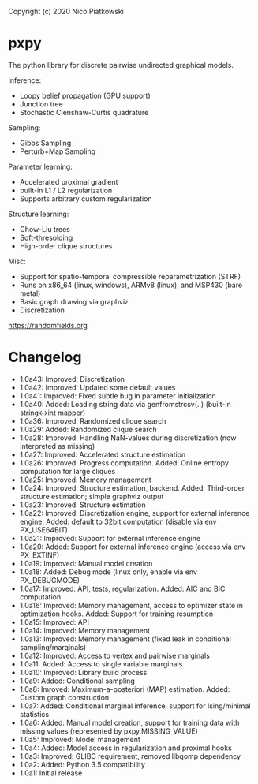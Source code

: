 Copyright (c) 2020 Nico Piatkowski

pxpy
====
The python library for discrete pairwise undirected graphical models.

Inference:
* Loopy belief propagation (GPU support)
* Junction tree
* Stochastic Clenshaw-Curtis quadrature

Sampling:
* Gibbs Sampling
* Perturb+Map Sampling

Parameter learning:
* Accelerated proximal gradient
* built-in L1 / L2 regularization
* Supports arbitrary custom regularization

Structure learning:
* Chow-Liu trees
* Soft-thresolding
* High-order clique structures

Misc:
* Support for spatio-temporal compressible reparametrization (STRF)
* Runs on x86_64 (linux, windows), ARMv8 (linux), and MSP430 (bare metal)
* Basic graph drawing via graphviz
* Discretization

<https://randomfields.org>

Changelog
=========
* 1.0a43: Improved: Discretization
* 1.0a42: Improved: Updated some default values
* 1.0a41: Improved: Fixed subtle bug in parameter initialization
* 1.0a40: Added: Loading string data via genfromstrcsv(..) (built-in string<->int mapper)
* 1.0a36: Improved: Randomized clique search
* 1.0a29: Added: Randomized clique search
* 1.0a28: Improved: Handling NaN-values during discretization (now interpreted as missing)
* 1.0a27: Improved: Accelerated structure estimation
* 1.0a26: Improved: Progress computation. Added: Online entropy computation for large cliques
* 1.0a25: Improved: Memory management
* 1.0a24: Improved: Structure estimation, backend. Added: Third-order structure estimation; simple graphviz output
* 1.0a23: Improved: Structure estimation
* 1.0a22: Improved: Discretization engine, support for external inference engine. Added: default to 32bit computation (disable via env PX_USE64BIT)
* 1.0a21: Improved: Support for external inference engine
* 1.0a20: Added: Support for external inference engine (access via env PX_EXTINF)
* 1.0a19: Improved: Manual model creation
* 1.0a18: Added: Debug mode (linux only, enable via env PX_DEBUGMODE)
* 1.0a17: Improved: API, tests, regularization. Added: AIC and BIC computation
* 1.0a16: Improved: Memory management, access to optimizer state in optimization hooks. Added: Support for training resumption
* 1.0a15: Improved: API
* 1.0a14: Improved: Memory management
* 1.0a13: Improved: Memory management (fixed leak in conditional sampling/marginals)
* 1.0a12: Improved: Access to vertex and pairwise marginals
* 1.0a11: Added: Access to single variable marginals
* 1.0a10: Improved: Library build process
* 1.0a9:  Added: Conditional sampling
* 1.0a8:  Imroved: Maximum-a-posteriori (MAP) estimation. Added: Custom graph construction
* 1.0a7:  Added: Conditional marginal inference, support for Ising/minimal statistics
* 1.0a6:  Added: Manual model creation, support for training data with missing values (represented by pxpy.MISSING_VALUE)
* 1.0a5:  Improved: Model management
* 1.0a4:  Added: Model access in regularization and proximal hooks
* 1.0a3:  Improved: GLIBC requirement, removed libgomp dependency
* 1.0a2:  Added: Python 3.5 compatibility
* 1.0a1:  Initial release
